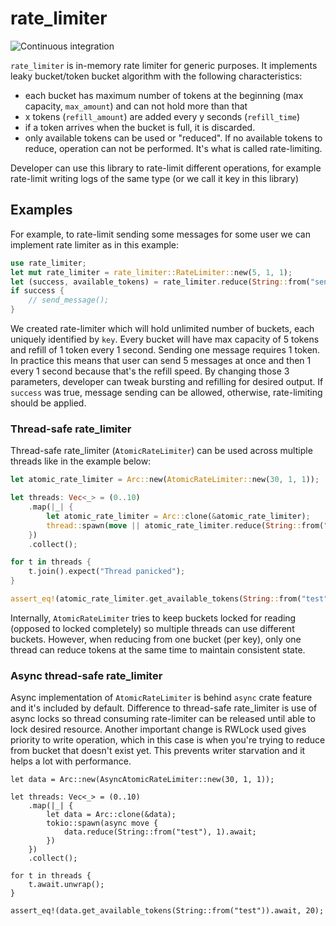 # rate_limiter
![Continuous integration](https://github.com/vvucetic/rate-limiter/workflows/Continuous%20integration/badge.svg?branch=master)

`rate_limiter` is in-memory rate limiter for generic purposes. It implements leaky bucket/token bucket algorithm with the following characteristics:
- each bucket has maximum number of tokens at the beginning (max capacity, `max_amount`) and can not hold more than that
- x tokens (`refill_amount`) are added every y seconds (`refill_time`)
- if a token arrives when the bucket is full, it is discarded.
- only available tokens can be used or "reduced". If no available tokens to reduce, operation can not be performed. It's what is called rate-limiting.

Developer can use this library to rate-limit different operations, for example rate-limit writing logs of the same type (or we call it key in this library)

## Examples

For example, to rate-limit sending some messages for some user we can implement rate limiter as in this example:

```rust
use rate_limiter;
let mut rate_limiter = rate_limiter::RateLimiter::new(5, 1, 1);
let (success, available_tokens) = rate_limiter.reduce(String::from("send-message-user-id-1"), 1);
if success {
    // send_message();
}
```

We created rate-limiter which will hold unlimited number of buckets, each uniquely identified by `key`. Every bucket will have max capacity of 5 tokens and refill of 1 token every 1 second. Sending one message requires 1 token.
In practice this means that user can send 5 messages at once and then 1 every 1 second because that's the refill speed. By changing those 3 parameters, developer can tweak bursting and refilling for desired output. If `success` was true, message sending can be allowed, otherwise, rate-limiting should be applied.



### Thread-safe rate_limiter

Thread-safe rate_limiter (`AtomicRateLimiter`) can be used across multiple threads like in the example below:

```rust
let atomic_rate_limiter = Arc::new(AtomicRateLimiter::new(30, 1, 1));

let threads: Vec<_> = (0..10)
    .map(|_| {
        let atomic_rate_limiter = Arc::clone(&atomic_rate_limiter);
        thread::spawn(move || atomic_rate_limiter.reduce(String::from("test"), 1))
    })
    .collect();

for t in threads {
    t.join().expect("Thread panicked");
}

assert_eq!(atomic_rate_limiter.get_available_tokens(String::from("test")), 20);
```
Internally, `AtomicRateLimiter` tries to keep buckets locked for reading (opposed to locked completely) so multiple threads can use different buckets. However, when reducing from one bucket (per key), only one thread can reduce tokens at the same time to maintain consistent state. 

### Async thread-safe rate_limiter

Async implementation of `AtomicRateLimiter` is behind `async` crate feature and it's included by default. Difference to thread-safe rate_limiter is use of async locks so thread consuming rate-limiter can be released until able to lock desired resource. Another important change is RWLock used gives priority to write operation, which in this case is when you're trying to reduce from bucket that doesn't exist yet. This prevents writer starvation and it helps a lot with performance. 

```
let data = Arc::new(AsyncAtomicRateLimiter::new(30, 1, 1));

let threads: Vec<_> = (0..10)
    .map(|_| {
        let data = Arc::clone(&data);
        tokio::spawn(async move {
            data.reduce(String::from("test"), 1).await;
        })
    })
    .collect();

for t in threads {
    t.await.unwrap();
}

assert_eq!(data.get_available_tokens(String::from("test")).await, 20);
```